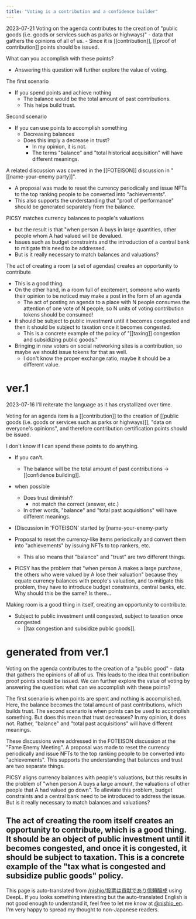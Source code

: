 ```yaml
---
title: "Voting is a contribution and a confidence builder"
---
```


2023-07-21
Voting on the agenda contributes to the creation of "public goods (i.e. goods or services such as parks or highways)" - data that gathers the opinions of all of us.
    - Since it is [[contribution]], [[proof of contribution]] points should be issued.

What can you accomplish with these points?
- Answering this question will further explore the value of voting.

The first scenario
- If you spend points and achieve nothing
    - The balance would be the total amount of past contributions.
    - This helps build trust.

Second scenario
- If you can use points to accomplish something
    - Decreasing balances
    - Does this imply a decrease in trust?
        - In my opinion, it is not.
        - The terms "balance" and "total historical acquisition" will have different meanings.

A related discussion was covered in the [[FOTEISON]] discussion in "[[name-your-enemy party]]".
- A proposal was made to reset the currency periodically and issue NFTs to the top ranking people to be converted into "achievements".
- This also supports the understanding that "proof of performance" should be generated separately from the balance.

PICSY matches currency balances to people's valuations
- but the result is that "when person A buys in large quantities, other people whom A had valued will be devalued.
- Issues such as budget constraints and the introduction of a central bank to mitigate this need to be addressed.
- But is it really necessary to match balances and valuations?

The act of creating a room (a set of agendas) creates an opportunity to contribute
- This is a good thing.
- On the other hand, in a room full of excitement, someone who wants their opinion to be noticed may make a post in the form of an agenda
    - The act of posting an agenda to a place with N people consumes the attention of one vote of N people, so N units of voting contribution tokens should be consumed!
- It should be subject to public investment until it becomes congested and then it should be subject to taxation once it becomes congested.
    - This is a concrete example of the policy of "[[taxing]] congestion and subsidizing public goods."
- Bringing in new voters on social networking sites is a contribution, so maybe we should issue tokens for that as well.
    - I don't know the proper exchange ratio, maybe it should be a different value.


# ver.1
 2023-07-16
I'll reiterate the language as it has crystallized over time.

Voting for an agenda item is a [[contribution]] to the creation of [[public goods (i.e. goods or services such as parks or highways)]], "data on everyone's opinions", and therefore contribution certification points should be issued.

I don't know if I can spend these points to do anything.
- If you can't.
    - The balance will be the total amount of past contributions → [[confidence building]].
- when possible
    - Does trust diminish?
        - not match the correct (answer, etc.)
    - In other words, "balance" and "total past acquisitions" will have different meanings.

- [Discussion in 'FOTEISON' started by [name-your-enemy-party
- Proposal to reset the currency-like items periodically and convert them into "achievements" by issuing NFTs to top rankers, etc.
    - This also means that "balance" and "trust" are two different things.
- PICSY has the problem that "when person A makes a large purchase, the others who were valued by A lose their valuation" because they equate currency balances with people's valuation, and to mitigate this problem, they have to introduce budget constraints, central banks, etc. Why should this be the same? Is there...

Making room is a good thing in itself, creating an opportunity to contribute.
- Subject to public investment until congested, subject to taxation once congested
    - [[tax congestion and subsidize public goods]].

# generated from ver.1
Voting on the agenda contributes to the creation of a "public good" - data that gathers the opinions of all of us. This leads to the idea that contribution proof points should be issued. We can further explore the value of voting by answering the question: what can we accomplish with these points?

The first scenario is when points are spent and nothing is accomplished. Here, the balance becomes the total amount of past contributions, which builds trust. The second scenario is when points can be used to accomplish something. But does this mean that trust decreases? In my opinion, it does not. Rather, "balance" and "total past acquisitions" will have different meanings.

These discussions were addressed in the FOTEISON discussion at the "Fame Enemy Meeting". A proposal was made to reset the currency periodically and issue NFTs to the top ranking people to be converted into "achievements". This supports the understanding that balances and trust are two separate things.

PICSY aligns currency balances with people's valuations, but this results in the problem of "when person A buys a large amount, the valuations of other people that A had valued go down". To alleviate this problem, budget constraints and a central bank need to be introduced to address the issue. But is it really necessary to match balances and valuations?

The act of creating the room itself creates an opportunity to contribute, which is a good thing. It should be an object of public investment until it becomes congested, and once it is congested, it should be subject to taxation. This is a concrete example of the "tax what is congested and subsidize public goods" policy.
---
This page is auto-translated from [/nishio/投票は貢献であり信頼醸成](https://scrapbox.io/nishio/投票は貢献であり信頼醸成) using DeepL. If you looks something interesting but the auto-translated English is not good enough to understand it, feel free to let me know at [@nishio_en](https://twitter.com/nishio_en). I'm very happy to spread my thought to non-Japanese readers.